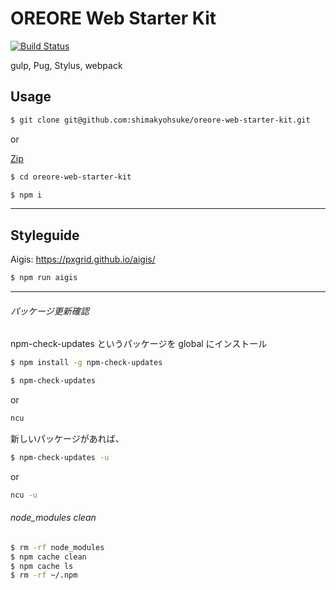 # OREORE Web Starter Kit

[![Build Status](https://travis-ci.org/shimakyohsuke/oreore-web-starter-kit.svg?branch=master)](https://travis-ci.org/shimakyohsuke/oreore-web-starter-kit)

gulp, Pug, Stylus, webpack

## Usage

```bash
$ git clone git@github.com:shimakyohsuke/oreore-web-starter-kit.git
```

or

[Zip](https://github.com/shimakyohsuke/oreore-web-starter-kit/archive/master.zip)

```bash
$ cd oreore-web-starter-kit
```

```bash
$ npm i
```

---

## Styleguide

Aigis: <https://pxgrid.github.io/aigis/>

```bash
$ npm run aigis
```

---

###### パッケージ更新確認

npm-check-updates というパッケージを global にインストール

```bash
$ npm install -g npm-check-updates
```

```bash
$ npm-check-updates
```

or

```bash
ncu
```

新しいパッケージがあれば、

```bash
$ npm-check-updates -u
```

or

```bash
ncu -u
```

###### node_modules clean


```bash
$ rm -rf node_modules
$ npm cache clean
$ npm cache ls
$ rm -rf ~/.npm
```
